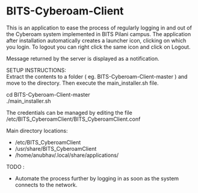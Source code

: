BITS-Cyberoam-Client
====================

This is an application to ease the process of regularly logging in and out of the Cyberoam system implemented in BITS Pilani campus. The application after installation automatically creates a launcher icon, clicking on which you login. To logout you can right click the same icon and click on Logout.

Message returned by the server is displayed as a notification.

SETUP INSTRUCTIONS:<br>
Extract the contents to a folder ( eg. BITS-Cyberoam-Client-master ) and move to the directory. Then execute the main_installer.sh file.

cd BITS-Cyberoam-Client-master<br>
./main_installer.sh

The credentials can be managed by editing the file /etc/BITS_CyberoamClient/BITS_CyberoamClient.conf

Main directory locations:
<ul>
  <li>/etc/BITS_CyberoamClient</li>
  <li>/usr/share/BITS_CyberoamClient</li>
  <li>/home/anubhav/.local/share/applications/</li>
</ul>

TODO :
<ul>
  <li>Automate the process further by logging in as soon as the system connects to the network.</li>
<ul>
